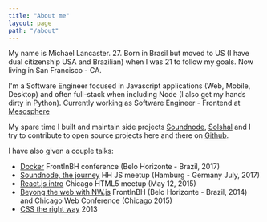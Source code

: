 ```yaml
---
title: "About me"
layout: page
path: "/about"
---
```


My name is Michael Lancaster. 27. Born in Brasil but moved to US (I have dual citizenship USA and Brazilian) when I was 21 to follow my goals. Now living in San Francisco - CA.

I'm a Software Engineer focused in Javascript applications (Web, Mobile, Desktop) and often full-stack when including Node (I also get my hands dirty in Python). 
Currently working as Software Engineer - Frontend at [Mesosphere](https://mesosphere.com/)

My spare time I built and maintain side projects [Soundnode](http://www.soundnodeapp.com/), [Solshal](http://www.solshal.com/) and I try to contribute to open source projects here and there on [Github](http://www.github.com/weblancaster).

I have also given a couple talks:
- [Docker](https://speakerdeck.com/weblancaster/docker-but-im-a-frontend?slide=1) FrontInBH conference (Belo Horizonte - Brazil, 2017)
- [Soundnode, the journey](https://speakerdeck.com/weblancaster/soundnode-the-journey) HH JS meetup (Hamburg - Germany July, 2017)
- [React.js intro](https://speakerdeck.com/weblancaster/intro-to-reactjs) Chicago HTML5 meetup (May 12, 2015)
- [Beyong the web with NW.js](https://speakerdeck.com/weblancaster/desktop-apps-with-nw-dot-js-and-angular-dot-js-updated) FrontInBH (Belo Horizonte - Brazil, 2014) and Chicago Web Conference (Chicago 2015)
- [CSS the right way](https://speakerdeck.com/weblancaster/css-the-right-way) 2013